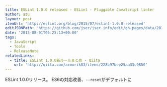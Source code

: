 ```yaml
---
title: ESLint 1.0.0 released - ESLint - Pluggable JavaScript linter
author: azu
layout: post
itemUrl: 'http://eslint.org/blog/2015/07/eslint-1.0.0-released'
editJSONPath: 'https://github.com/jser/jser.info/edit/gh-pages/data/2015/08/index.json'
date: '2015-08-01T05:25:13+00:00'
tags:
  - JavaScript
  - Tools
  - ReleaseNote
relatedLinks:
  - title: ESLint 1.0.0新ルールまとめ - Qiita
    url: 'http://qiita.com/armorik83/items/228b97bee25aa33c9850'
---
```

ESLint 1.0.0リリース。
ES6の対応改善、`--reset`がデフォルトに
